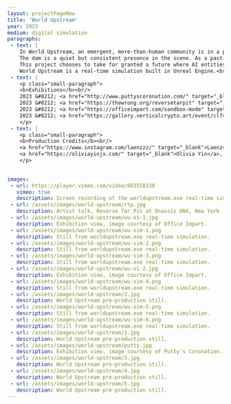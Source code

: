 ```yaml
---
layout: projectPageNew
title: 'World Upstream'
year: 2023
medium: digital simulation
paragraphs:
 - text: |
    In World Upstream, an emergent, more-than-human community is in a perpetual process of reclaiming a decaying hydroelectric dam and transforming it into a site for leisure. The simulated protagonists—a sentient poplar tree, a group of quadruplets, an AI-powered Dyson vacuum, among others—co-exist at a never-ending picnic upstream of the dam, tending to their individual and collective needs by engaging in mundane, social, anti-productive, small behaviors as a way of rewilding the surroundings of a soon-to-be-obsolete piece of infrastructure.<br/><br/>
    The dam is a quiet but consistent presence in the scene. As a past-its-prime technological marvel that was once at the forefront of cultural discourse during the 20th-century nation-building era, it acts as a metaphorical device for speculating on the future of technologies currently at their hype peak. At the same time, it invites reflection on our affective response to technologically altered landscapes. What becomes of our definitions of “nature” when a concrete monolith is placed at its center, or when a myriad artificially intelligent beings become integral to its processes?<br/><br/>
    This project chooses to take for granted a future where AI entities exist in the world in embodied ways. Their umwelt however, is mediated by the landscape rather than the server farm, and rooted in the complex truths, dangers and histories the landscape holds. In doing so, World Upstream aims to imagine a genre painting for the late 21st century, a small, interdependent fiction where different types of intelligence share a less hierarchical, more porous world.<br/><br/>
    World Upstream is a real-time simulation built in Unreal Engine.<br/><br/>
 - text: |
    <p class="small-paragraph">
    <b>Exhibitions</b><br/>
    2023 &#8212; <a href="http://www.puttyscoronation.com/" target="_blank">Tellurian Traversals</a> at Putty's Coronation Gallery, New York (curated by David Temchulla) <br/>
    2023 &#8212; <a href="https://thewrong.org/reversetarpit" target="_blank">Reverse Tar Pit</a> at Onassis ONX and The Wrong Biennale, New York and online (curated by Don Hanson, Mark Ramos, Sammie Veeler) <br/>
    2023 &#8212; <a href="https://officeimpart.com/sandbox-mode" target="_blank">Sandbox Mode</a> at Office Impart, Berlin (curated by Office Impart in collaboration with Stina Gustafsson and Maria Paula Fernandez) <br/>
    2023 &#8212; <a href="https://gallery.verticalcrypto.art/event/clfv8kvs1sj980bjpdr2li3aa/all" target="_blank">VCA Residency Exhibition</a>, online (curated by Micol AP)<br/><br/>
    </p>
 - text: |
    <p class="small-paragraph">
    <b>Production Credits</b><br/>
    <a href="https://www.instagram.com/laenzzz/" target="_blank">Laenz</a>, sound design<br/>
    <a href="https://oliviayinjx.com/" target="_blank">Olivia Yin</a>, world design<br/>
    </p>
    

images:
 - url: https://player.vimeo.com/video/883558338
   vimeo: true
   description: Screen recording of the worldupstream.exe real-time simulation.
 - url: /assets/images/world-upstream/rtp.jpg
   description: Artist talk, Reverse Tar Pit at Onassis ONX, New York
 - url: /assets/images/world-upstream/wu-oi-1.jpg
   description: Exhibition view, image courtesy of Office Impart.
 - url: /assets/images/world-upstream/wu-sim-1.png
   description: Still from worldupstream.exe real-time simulation.
 - url: /assets/images/world-upstream/wu-sim-2.png
   description: Still from worldupstream.exe real-time simulation.
 - url: /assets/images/world-upstream/wu-sim-3.png 
   description: Still from worldupstream.exe real-time simulation. 
 - url: /assets/images/world-upstream/wu-oi-2.jpg
   description: Exhibition view, image courtesy of Office Impart.
 - url: /assets/images/world-upstream/wu-sim-4.png 
   description: Still from worldupstream.exe real-time simulation.
 - url: /assets/images/world-upstream/2.jpg
   description: World Upstream pre-production still.
 - url: /assets/images/world-upstream/wu-sim-5.png  
   description: Still from worldupstream.exe real-time simulation.
 - url: /assets/images/world-upstream/wu-sim-6.png   
   description: Still from worldupstream.exe real-time simulation.
 - url: /assets/images/world-upstream/1.jpg
   description: World Upstream pre-production still.
 - url: /assets/images/world-upstream/putty.jpg
   description: Exhibition view, image courtesy of Putty's Coronation.
 - url: /assets/images/world-upstream/3.jpg
   description: World Upstream pre-production still.
 - url: /assets/images/world-upstream/4.jpg
   description: World Upstream pre-production still.
 - url: /assets/images/world-upstream/5.jpg
   description: World Upstream pre-production still.            
---
```

